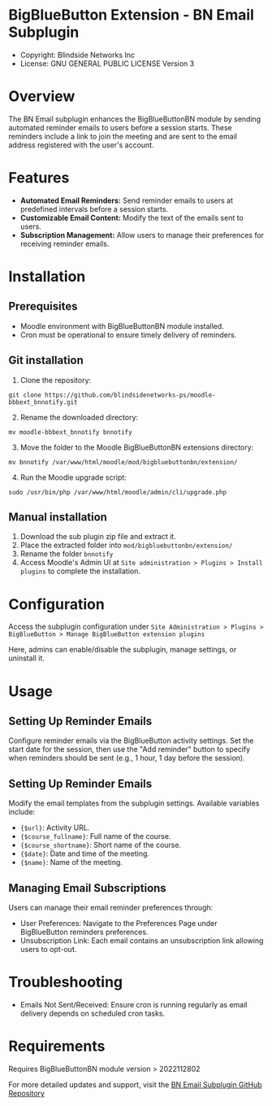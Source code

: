 BigBlueButton Extension - BN Email Subplugin
=======================
* Copyright: Blindside Networks Inc
* License:  GNU GENERAL PUBLIC LICENSE Version 3


Overview
===========
The BN Email subplugin enhances the BigBlueButtonBN module by sending automated reminder emails to users before a session starts. These reminders include a link to join the meeting and are sent to the email address registered with the user's account.


Features
===========
* **Automated Email Reminders:** Send reminder emails to users at predefined intervals before a session starts.
* **Customizable Email Content:** Modify the text of the emails sent to users.
* **Subscription Management:** Allow users to manage their preferences for receiving reminder emails.


Installation
============
Prerequisites
------------
* Moodle environment with BigBlueButtonBN module installed.
* Cron must be operational to ensure timely delivery of reminders.

Git installation
------------
1. Clone the repository:

`git clone https://github.com/blindsidenetworks-ps/moodle-bbbext_bnnotify.git`

2. Rename the downloaded directory:

`mv moodle-bbbext_bnnotify bnnotify`

3. Move the folder to the Moodle BigBlueButtonBN extensions directory:

`mv bnnotify /var/www/html/moodle/mod/bigbluebuttonbn/extension/`

4. Run the Moodle upgrade script:

`sudo /usr/bin/php /var/www/html/moodle/admin/cli/upgrade.php`

Manual installation
------------
1. Download the sub plugin zip file and extract it.
2. Place the extracted folder into `mod/bigbluebuttonbn/extension/`
3. Rename the folder `bnnotify`
4. Access Moodle's Admin UI at `Site administration > Plugins > Install plugins` to complete the installation.


Configuration
============
Access the subplugin configuration under
`Site Administration > Plugins > BigBlueButton > Manage BigBlueButton extension plugins`

Here, admins can enable/disable the subplugin, manage settings, or uninstall it.


Usage
============
Setting Up Reminder Emails
------------
Configure reminder emails via the BigBlueButton activity settings. Set the start date for the session, then use the "Add reminder" button to specify when reminders should be sent (e.g., 1 hour, 1 day before the session).

Setting Up Reminder Emails
------------
Modify the email templates from the subplugin settings. Available variables include:
* `{$url}`: Activity URL.
* `{$course_fullname}`: Full name of the course.
* `{$course_shortname}`: Short name of the course.
* `{$date}`: Date and time of the meeting.
* `{$name}`: Name of the meeting.

Managing Email Subscriptions
------------
Users can manage their email reminder preferences through:
* User Preferences: Navigate to the Preferences Page under BigBlueButton reminders preferences.
* Unsubscription Link: Each email contains an unsubscription link allowing users to opt-out.


Troubleshooting
============
* Emails Not Sent/Received: Ensure cron is running regularly as email delivery depends on scheduled cron tasks.


Requirements
============
Requires BigBlueButtonBN module version > 2022112802

For more detailed updates and support, visit the [BN Email Subplugin GitHub Repository](https://github.com/blindsidenetworks-ps/moodle-bbbext_bnnotify)
